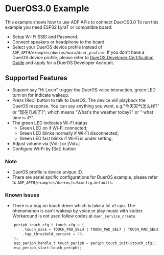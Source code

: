 # DuerOS3.0 Example
This example shows how to use ADF APIs to connect DuerOS3.0
To run this example you need ESP32 LyraT or compatible board:

- Setup Wi-Fi SSID and Password.
- Connect speakers or headphone to the board.
- Select your DuerOS device profile instead of `ADF_APTH/examples/dueros/main/duer_profile`. If you don't have a DuerOS device profile, please refer to [DuerOS Developer Certification Guide](https://dueros.baidu.com/didp/doc/overall/console-guide_markdown) and apply for a DuerOS Developer Account.

## Supported Features
- Support say "Hi Lexin" trigger the DuerOS voice interaction, green LED turn on for indicate wakeup.
- Press [Rec] button to talk to DuerOS. The device will playback the DuerOS response. You can say anything you want, e.g."今天天气怎么样?" or "现在几点了?", which means "What's the weather today?" or " what time is it?".
- The green LED indicates Wi-Fi status
    - Green LED on if Wi-Fi connected;
    - Green LED blinks normally if Wi-Fi disconnected;
    - Green LED fast blinks if Wi-Fi is under setting;
- Adjust volume via [Vol-] or [Vol+]
- Configure Wi-Fi by [Set] button

### Note
- DuerOS profile is device unique ID.
- There are serial spcific configurations for DuerOS example, please refer to `ADF_APTH/examples/dueros/sdkconfig.defaults`.

### Known Issues
- There is a bug on touch driver which is take a lot of cpu. The phenomenon is can't wakeup by voice or play music with stutter. Workaround is not used follow codes at `duer_service_create`.
```c
    periph_touch_cfg_t touch_cfg = {
        .touch_mask = TOUCH_PAD_SEL4 | TOUCH_PAD_SEL7 | TOUCH_PAD_SEL8 | TOUCH_PAD_SEL9,
        .tap_threshold_percent = 70,
    };
    esp_periph_handle_t touch_periph = periph_touch_init(&touch_cfg);
    esp_periph_start(touch_periph);
```
